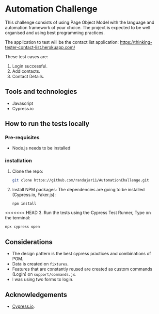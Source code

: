 # Automation Challenge

This challenge consists of using Page Object Model with the language and automation framework of your choice. The project is expected to be well organised and using best programming practices. 

The application to test will be the contact list application: https://thinking-tester-contact-list.herokuapp.com/

These test cases are:

1. Login successful.
2. Add contacts.
3. Contact Details.

## Tools and technologies

* Javascript
* Cypress.io

## How to run the tests locally

### Pre-requisites

* Node.js needs to be installed

### installation

1. Clone the repo:
   ```sh
   git clone https://github.com/randujar11/AutomationChallenge.git
   ```
2. Install NPM packages: The dependencies are going to be installed (Cypress.io, Faker.js):
   ```sh
   npm install
   ```
<<<<<<< HEAD
3. Run the tests using the Cypress Test Runner, Type on the terminal:
   ```sh
  npx cypress open
  ```
## Considerations
* The design pattern is the best cypress practices and combinations of POM.
* Data is created on `fixtures`.
* Features that are constantly reused are created as custom commands (Login) on `support/commands.js`.
* I was using two forms to login. 
  
## Acknowledgements
* [Cypress.io](https://www.cypress.io/).
